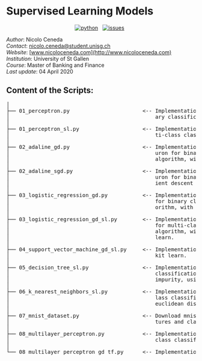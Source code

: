 # Supervised Learning Models

<!-- buttons -->
<p align="center">
    <a href="https://www.python.org/">
        <img src="https://img.shields.io/badge/python-v3-brightgreen.svg"
            alt="python"></a> &nbsp;
    <a href="https://github.com/robertmartin8/PyPortfolioOpt/graphs/commit-activity">
        <img src="https://img.shields.io/badge/Maintained%3F-yes-brightgreen.svg"
            alt="issues"></a> &nbsp;
</p>

*Author*: Nicolo Ceneda \
*Contact*: nicolo.ceneda@student.unisg.ch \
*Website*: [www.nicoloceneda.com](http://www.nicoloceneda.com) \
*Institution*: University of St Gallen \
*Course*: Master of Banking and Finance \
*Last update*: 04 April 2020

## Content of the Scripts:
<pre>
│
├── 01_perceptron.py                       <-- Implementation of a single layer perceptron for bin-
│                                              ary classification.
│
├── 01_perceptron_sl.py                    <-- Implementation of a single layer perceptron for mul-
│                                              ti-class classification via scikit-learn.
│
├── 02_adaline_gd.py                       <-- Implementation of a single layer adaptive linear ne-
│                                              uron for binary classification, via gradient descent 
│                                              algorithm, with standardized features.
│
├── 02_adaline_sgd.py                      <-- Implementation of a single layer adaptive linear ne-
│                                              uron for binary classification, via stochastic grad-
│                                              ient descent algorithm, with standardized features.      
│
├── 03_logistic_regression_gd.py           <-- Implementation of a single layer logistic regression
│                                              for binary classification, via gradient descent alg-
│                                              orithm, with standardized features.                      
│
├── 03_logistic_regression_gd_sl.py        <-- Implementation of a single layer logistic regression 
│                                              for multi-class classification, via gradient descent 
│                                              algorithm, with standardized features, using scikit-
│                                              learn.
│
├── 04_support_vector_machine_gd_sl.py     <-- Implementation of a support vector machine via sci- 
│                                              kit learn. 
│
├── 05_decision_tree_sl.py                 <-- Implementation of a decision tree for multi-class 
│                                              classification, with standardized features and gini
│                                              impurity, using scikit-learn.
│
├── 06_k_nearest_neighbors_sl.py           <-- Implementation of a k-nearest neighbors for multi-c-
│                                              lass classification, with standardized features and 
│                                              euclidean distance metric, using scikit-learn.
│   
├── 07_mnist_dataset.py                    <-- Download mnist dataset and save the standardized fea-
│                                              tures and class labels.
│
├── 08_multilayer_perceptron.py            <-- Implementation of a multilayer perceptron for multi-
│                                              class classification, with one hidden layer.
│
└── 08_multilayer_perceptron_gd_tf.py      <-- Implementation of an OLS via Tensorflow.
</pre>

